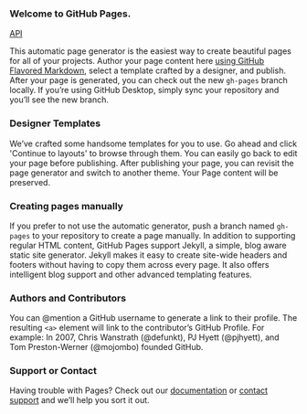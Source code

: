 ### Welcome to GitHub Pages.

[API](./reference/0.1.0])

This automatic page generator is the easiest way to create beautiful
pages for all of your projects. Author your page content here
[using GitHub Flavored Markdown](https://guides.github.com/features/mastering-markdown/),
select a template crafted by a designer, and publish. After your page is
generated, you can check out the new `gh-pages` branch locally. If
you’re using GitHub Desktop, simply sync your repository and you’ll see
the new branch.

### Designer Templates

We’ve crafted some handsome templates for you to use. Go ahead and click
'Continue to layouts' to browse through them. You can easily go back to
edit your page before publishing. After publishing your page, you can
revisit the page generator and switch to another theme. Your Page
content will be preserved.

### Creating pages manually

If you prefer to not use the automatic generator, push a branch named
`gh-pages` to your repository to create a page manually. In addition to
supporting regular HTML content, GitHub Pages support Jekyll, a simple,
blog aware static site generator. Jekyll makes it easy to create
site-wide headers and footers without having to copy them across every
page. It also offers intelligent blog support and other advanced
templating features.

### Authors and Contributors

You can @mention a GitHub username to generate a link to their profile.
The resulting `<a>` element will link to the contributor’s GitHub
Profile. For example: In 2007, Chris Wanstrath (@defunkt), PJ Hyett
(@pjhyett), and Tom Preston-Werner (@mojombo) founded GitHub.

### Support or Contact

Having trouble with Pages? Check out our [documentation](https://help.github.com/pages)
or [contact support](https://github.com/contact) and we’ll help you sort
it out.
